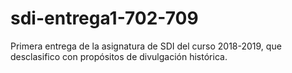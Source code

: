 # sdi-entrega1-702-709
Primera entrega de la asignatura de SDI del curso 2018-2019, que desclasifico con propósitos de divulgación histórica.
